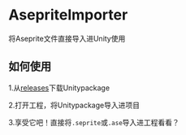 # AsepriteImporter
将Aseprite文件直接导入进Unity使用

## 如何使用

1.从[releases](https://github.com/sakura-society/AsepriteImporter/releases/)下载Unitypackage

2.打开工程，将Unitypackage导入进项目

3.享受它吧！直接将`.seprite`或`.ase`导入进工程看看？
